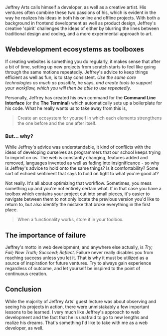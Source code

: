 Jeffrey Arts calls himself a developer, as well as a creative artist. His ventures often combine these two passions of his, which is evident in the way he realizes his ideas in both his online and offline projects. With both a background in frontend development as well as product design, Jeffrey's creative 'spirit' challenges the ideas of either by blurring the lines between traditional design and coding, and a more experimental approach to art.

## Webdevelopment ecosystems as toolboxes
If creating websites is something you do regularly, it makes sense that after a bit of time, setting up new projects from scratch starts to feel like going through the same motions repeatedly. Jeffrey's advice to keep things efficient as well as fun, is to stay consistent. _Use the same core technologies as much as possible_, he says, _and create tools to support your workflow, which you will then be able to use repeatedly_.

Personally, Jeffrey has created his own command for the **Command Line Interface** (or the **The Terminal**) which automatically sets up a boilerplate for his code. What he really wants us to take away from this is,

> Create an ecosystem for yourself in which each elements strengthens the one before and the one after itself.

### But... why?
While Jeffrey's advice was understandable, it kind of conflicts with the ideas of developing ourselves as programmers that our school keeps trying to imprint on us. The web is constantly changing, features added and removed, languages invented as well as fading into insignificance - so why is Jeffrey's advice to hold onto the same things? Is it comfortability? Some sort of echoed sentiment that says to hold on tight to what you're good at?

Not really. It's all about optimizing that workflow. Sometimes, you mess something up and you're not entirely certain what. If in that case you have a toolbox which contains your project cut into small pieces, it's easier to navigate between them to not only locate the previous version you'd like to return to, but also identify the mistake that broke everything in the first place.

> When a functionality works, store it in your toolbox.

## The importance of failure
Jeffrey's motto in web development, and anywhere else actually, is _Try; Fail; New Truth; Succeed; Reflect_. Failure never really disables you from reaching success unless you let it. That is why it must be utilized as a source of inspiration for future ventures. Try to always gain experience regardless of outcome, and let yourself be inspired to the point of continuous creation.

## Conclusion
While the majority of Jeffrey Arts' guest lecture was about observing and seeing his projects in action, there were unmistakably a few important lessons to be learned. I very much like Jeffrey's approach to web development and the fact that he is unafraid to go to new lengths and realize his dreams. That's something I'd like to take with me as a web developer, as well.